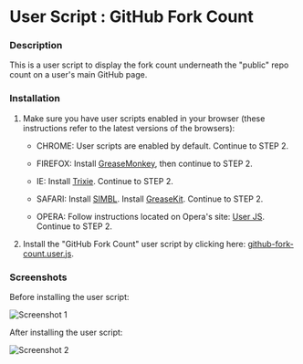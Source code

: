 User Script : GitHub Fork Count
===============================

### Description ###

This is a user script to display the fork count
underneath the "public" repo count on a user's main GitHub page.


### Installation ###

1. Make sure you have user scripts enabled in your browser (these instructions refer to the latest versions of the browsers):  

    * CHROME: User scripts are enabled by default. Continue to STEP 2.

    * FIREFOX: Install [GreaseMonkey](https://addons.mozilla.org/en-US/firefox/addon/greasemonkey/), then continue to STEP 2.

    * IE: Install [Trixie](http://www.bhelpuri.net/Trixie/). Continue to STEP 2.

    * SAFARI: Install [SIMBL](http://www.culater.net/software/SIMBL/SIMBL.php). Install [GreaseKit](http://8-p.info/greasekit/). Continue to STEP 2.

    * OPERA: Follow instructions located on Opera's site: [User JS](http://www.opera.com/docs/userjs/). Continue to STEP 2.

2. Install the "GitHub Fork Count" user script by clicking here: [github-fork-count.user.js](https://github.com/skratchdot/github-fork-count.user.js/raw/master/github-fork-count.user.js).  

### Screenshots ###

Before installing the user script:  
  
![Screenshot 1](https://github.com/skratchdot/github-fork-count.user.js/raw/master/images/screen1.gif)
  
After installing the user script:  
  
![Screenshot 2](https://github.com/skratchdot/github-fork-count.user.js/raw/master/images/screen2.gif)
  
  